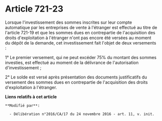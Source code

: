 # Article 721-23

Lorsque l'investissement des sommes inscrites sur leur compte automatique par les entreprises de vente à l'étranger est
effectué au titre de l'article 721-19 et que les sommes dues en contrepartie de l'acquisition des droits d'exploitation à
l'étranger n'ont pas encore été versées au moment du dépôt de la demande, cet investissement fait l'objet de deux
versements :

1° Le premier versement, qui ne peut excéder 75% du montant des sommes investies, est effectué au moment de la délivrance de
l'autorisation d'investissement ;

2° Le solde est versé après présentation des documents justificatifs du versement des sommes dues en contrepartie de
l'acquisition des droits d'exploitation à l'étranger.

**Liens relatifs à cet article**

	**Modifié par**:

	  - Délibération n°2016/CA/17 du 24 novembre 2016 - art. 11, v. init.

